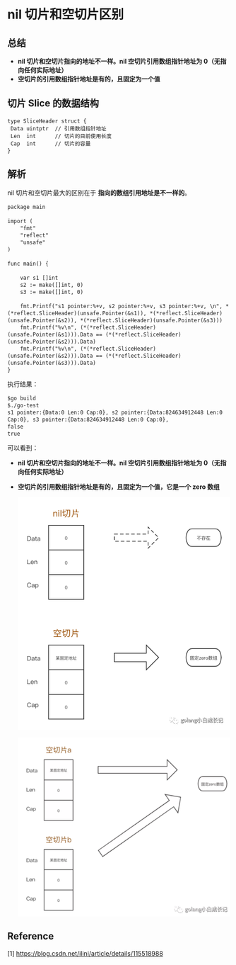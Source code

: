# nil 切片和空切片区别

## 总结

* **nil 切片和空切片指向的地址不一样。nil 空切片引用数组指针地址为 0（无指向任何实际地址）**
* **空切片的引用数组指针地址是有的，且固定为一个值**

## 切片 Slice 的数据结构

```
type SliceHeader struct {
 Data uintptr  // 引用数组指针地址
 Len  int      // 切片的目前使用长度
 Cap  int      // 切片的容量
}
```

## 解析

nil 切片和空切片最大的区别在于 **指向的数组引用地址是不一样的**。

```
package main

import (
    "fmt"
    "reflect"
    "unsafe"
)

func main() {

    var s1 []int
    s2 := make([]int, 0)
    s3 := make([]int, 0)

    fmt.Printf("s1 pointer:%+v, s2 pointer:%+v, s3 pointer:%+v, \n", *(*reflect.SliceHeader)(unsafe.Pointer(&s1)), *(*reflect.SliceHeader)(unsafe.Pointer(&s2)), *(*reflect.SliceHeader)(unsafe.Pointer(&s3)))
    fmt.Printf("%v\n", (*(*reflect.SliceHeader)(unsafe.Pointer(&s1))).Data == (*(*reflect.SliceHeader)(unsafe.Pointer(&s2))).Data)
    fmt.Printf("%v\n", (*(*reflect.SliceHeader)(unsafe.Pointer(&s2))).Data == (*(*reflect.SliceHeader)(unsafe.Pointer(&s3))).Data)
}
```

执行结果：

```
$go build
$./go-test 
s1 pointer:{Data:0 Len:0 Cap:0}, s2 pointer:{Data:824634912448 Len:0 Cap:0}, s3 pointer:{Data:824634912448 Len:0 Cap:0}, 
false
true
```

可以看到：

* **nil 切片和空切片指向的地址不一样。nil 空切片引用数组指针地址为 0（无指向任何实际地址）**
* **空切片的引用数组指针地址是有的，且固定为一个值，它是一个 zero 数组**

  ![nil 切片和空切片的区别](image/400468c10db97501b3496653f24286f4-20220429190042913.png)

  ![空切片都指向同一个地址](image/3ae3454d8214f95d762c3b0e46a3b4cf.png)

## Reference

[1] <https://blog.csdn.net/ilini/article/details/115518988>
